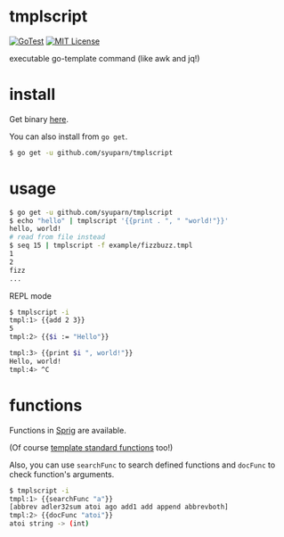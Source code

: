 # tmplscript
[![GoTest](https://github.com/Syuparn/tmplscript/actions/workflows/test.yml/badge.svg)](https://github.com/Syuparn/tmplscript/actions/workflows/test.yml)
[![MIT License](https://img.shields.io/badge/license-MIT-blue.svg?style=flat)](LICENSE)

executable go-template command (like awk and jq!)

# install

Get binary [here](https://github.com/Syuparn/tmplscript/releases).

You can also install from `go get`.

```bash
$ go get -u github.com/syuparn/tmplscript
```

# usage

```bash
$ go get -u github.com/syuparn/tmplscript
$ echo "hello" | tmplscript '{{print . ", " "world!"}}'
hello, world!
# read from file instead
$ seq 15 | tmplscript -f example/fizzbuzz.tmpl
1
2
fizz
...
```

REPL mode

```bash
$ tmplscript -i
tmpl:1> {{add 2 3}}
5
tmpl:2> {{$i := "Hello"}}

tmpl:3> {{print $i ", world!"}}
Hello, world!
tmpl:4> ^C
```

# functions

Functions in [Sprig](http://masterminds.github.io/sprig/) are available.

(Of course [template standard functions](https://golang.org/pkg/text/template/#hdr-Functions) too!)

Also, you can use `searchFunc` to search defined functions and
`docFunc` to check function's arguments.

```bash
$ tmplscript -i
tmpl:1> {{searchFunc "a"}}
[abbrev adler32sum atoi ago add1 add append abbrevboth]
tmpl:2> {{docFunc "atoi"}}
atoi string -> (int)
```
